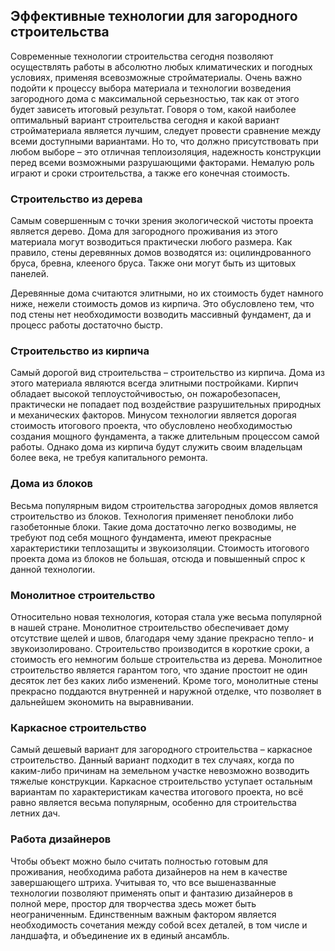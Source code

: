 ## Эффективные технологии для загородного строительства

Современные технологии строительства сегодня позволяют осуществлять работы в абсолютно любых климатических и погодных условиях, применяя всевозможные стройматериалы. Очень важно подойти к процессу выбора материала и технологии возведения загородного дома с максимальной серьезностью, так как от этого будет зависеть итоговый результат. Говоря о том, какой наиболее оптимальный вариант строительства сегодня и какой вариант стройматериала является лучшим, следует провести сравнение между всеми доступными вариантами. Но то, что должно присутствовать при любом выборе – это отличная теплоизоляция, надежность конструкции перед всеми возможными разрушающими факторами. Немалую роль играют и сроки строительства, а также его конечная стоимость.

### Строительство из дерева

Самым совершенным с точки зрения экологической чистоты проекта является дерево. Дома для загородного проживания из этого материала могут возводиться практически любого размера. Как правило, стены деревянных домов возводятся из: оцилиндрованного бруса, бревна, клееного бруса. Также они могут быть из щитовых панелей.

Деревянные дома считаются элитными, но их стоимость будет намного ниже, нежели стоимость домов из кирпича. Это обусловлено тем, что под стены нет необходимости возводить массивный фундамент, да и процесс работы достаточно быстр.

### Строительство из кирпича

Самый дорогой вид строительства – строительство из кирпича. Дома из этого материала являются всегда элитными постройками. Кирпич обладает высокой теплоустойчивостью, он пожаробезопасен, практически не попадает под воздействие разрушительных природных и механических факторов. Минусом технологии является дорогая стоимость итогового проекта, что обусловлено необходимостью создания мощного фундамента, а также длительным процессом самой работы. Однако дома из кирпича будут служить своим владельцам более века, не требуя капитального ремонта.

### Дома из блоков

Весьма популярным видом строительства загородных домов является строительство из блоков. Технология применяет пеноблоки либо газобетонные блоки. Такие дома достаточно легко возводимы, не требуют под себя мощного фундамента, имеют прекрасные характеристики теплозащиты и звукоизоляции. Стоимость итогового проекта дома из блоков не большая, отсюда и повышенный спрос к данной технологии.

### Монолитное строительство

Относительно новая технология, которая стала уже весьма популярной в нашей стране. Монолитное строительство обеспечивает дому отсутствие щелей и швов, благодаря чему здание прекрасно тепло- и звукоизолировано. Строительство производится в короткие сроки, а стоимость его немногим больше строительства из дерева. Монолитное строительство является гарантом того, что здание простоит не один десяток лет без каких либо изменений. Кроме того, монолитные стены прекрасно поддаются внутренней и наружной отделке, что позволяет в дальнейшем экономить на выравнивании.

### Каркасное строительство

Самый дешевый вариант для загородного строительства – каркасное строительство. Данный вариант подходит в тех случаях, когда по каким-либо причинам на земельном участке невозможно возводить тяжелые конструкции. Каркасное строительство уступает остальным вариантам по характеристикам качества итогового проекта, но всё равно является весьма популярным, особенно для строительства летних дач.

### Работа дизайнеров

Чтобы объект можно было считать полностью готовым для проживания, необходима работа дизайнеров на нем в качестве завершающего штриха. Учитывая то, что все вышеназванные технологии позволяют применять опыт и фантазию дизайнеров в полной мере, простор для творчества здесь может быть неограниченным. Единственным важным фактором является необходимость сочетания между собой всех деталей, в том числе и ландшафта, и объединение их в единый ансамбль.
